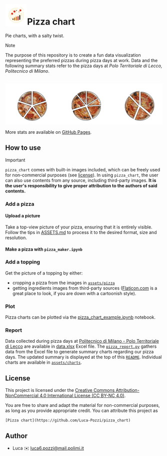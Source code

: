 <img align="left" height="70" src="./assets/logo/logo.png" />

# Pizza chart

Pie charts, with a salty twist.

> [!NOTE] 
> The purpose of this repository is to create a fun data visualization representing the preferred pizzas during pizza days at work. 
> Data and the following summary stats refer to the pizza days at *Polo Territoriale di Lecco, Politecnico di Milano*.

<!-- Adaptation to color scheme taken from https://stackoverflow.com/questions/65413712/changing-readme-md-image-display-conditional-to-github-light-mode-dark-mode -->
<br />
<picture>
  <source media="(prefers-color-scheme: dark)" srcset="https://github.com/Luca-Pozzi/pizza_chart/raw/master/assets/charts/summary_dark.png">
  <source media="(prefers-color-scheme: light)" srcset="https://github.com/Luca-Pozzi/pizza_chart/raw/master/assets/charts/summary_light.png">
  <img alt="Summary charts of pizza days at WE-COBOT in either dark or light mode adapting to selected color scheme" src="./assets/charts/summary_dark.png">
</picture>
<br />

More stats are available on [GitHub Pages](https://luca-pozzi.github.io/pizza_chart/).

## How to use

> [!IMPORTANT]
> `pizza_chart` comes with built-in images included, which can be freely used for non-commercial purposes (see [license](./LICENSE)).
> In using `pizza_chart`, the user can also use contents from any source, including third-party images. **It is the user's responsibility to give proper attribution to the authors of said contents.**

### Add a pizza
#### Upload a picture
Take a top-view picture of your pizza, ensuring that it is entirely visible.
Follow the tips in [ASSETS.md](./assets/ASSETS.md) to process it to the desired format, size and resolution.

#### Make a pizza with `pizza_maker.ipynb`

### Add a topping
Get the picture of a topping by either:
* cropping a pizza from the images in [`assets/pizza`](./assets/pizzas)
* getting ingredients images from third-party sources ([Flaticon.com](https://www.flaticon.com/) is a great place to look, if you are down with a cartoonish style).

### Plot
Pizza charts can be plotted via the [pizza_chart_example.ipynb](pizza_chart_example.ipynb) notebook.

### Report
Data collected during pizza days at [Politecnico di Milano - Polo Territoriale di Lecco](https://www.polo-lecco.polimi.it/) are available in [data.xlsx](./data/data.xlsx) Excel file.
The [`pizza_report.py`](./pizza_report.py) gathers data from the Excel file to generate summary charts regarding our pizza days. 
The updated summary is displayed at the top of this [`README`](README.md). Individual charts are available in [`assets/charts`](./assets/charts/).

## License
This project is licensed under the [Creative Commons Attribution-NonCommercial 4.0 International License (CC BY-NC 4.0)](LICENSE).

You are free to share and adapt the material for non-commercial purposes, as long as you provide appropriate credit. You can attribute this project as
```
[Pizza chart](https://github.com/Luca-Pozzi/pizza_chart)
```

## Author
* Luca :envelope: [luca6.pozzi@mail.polimi.it](mailto:luca6.pozzi@mail.polimi.it)
